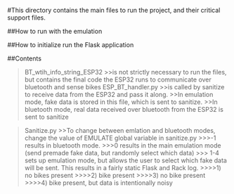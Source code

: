 #This directory contains the main files to run the project, and their critical support files.

##How to run with the emulation

##How to initialize run the Flask application

##Contents
> BT_wtih_info_string_ESP32
	>>is not strictly necessary to run the files, but contains the final code the ESP32 runs to communicate over bluetooth and sense bikes
>ESP_BT_handler.py 
	>>is called by sanitize to receive data from the ESP32 and pass it along.
	>>In emulation mode, fake data is stored in this file, which is sent to sanitize. 
	>>In bluetooth mode, real data received over bluetooth from the ESP32 is sent to sanitize


>Sanitize.py
	>>To change between emlation and bluetooth modes, change the value of EMULATE global variable in sanitize.py
		>>>-1 results in bluetooth mode. 
		>>>0 results in the main emulation mode (send premade fake data, but randomly select which data)
		>>> 1-4 sets up emulation mode, but allows the user to select which fake data will be sent. This results in a fairly static Flask and Rack log.
			>>>>1) no bikes present
			>>>>2) bike present
			>>>>3) no bike present
			>>>>4) bike present, but data is intentionally noisy
			
